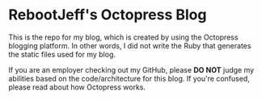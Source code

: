 # RebootJeff's Octopress Blog

This is the repo for my blog, which is created by using the Octopress blogging platform. In other words, I did not write the Ruby that generates the static files used for my blog.

If you are an employer checking out my GitHub, please **DO NOT** judge my abilities based on the code/architecture for this blog. If you're confused, please read about how Octopress works.
